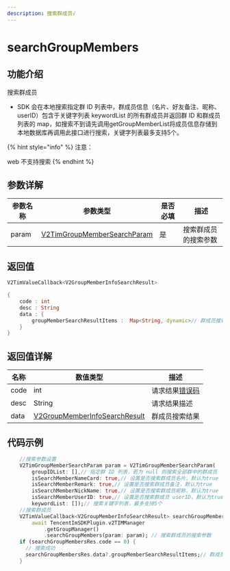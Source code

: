```yaml
---
description: 搜索群成员√
---
```


# searchGroupMembers

## 功能介绍

搜索群成员

* SDK 会在本地搜索指定群 ID 列表中，群成员信息（名片、好友备注、昵称、userID）包含于关键字列表 keywordList 的所有群成员并返回群 ID 和群成员列表的 map，如搜索不到请先调用getGroupMemberList将成员信息存储到本地数据库再调用此接口进行搜索，关键字列表最多支持5个。

{% hint style="info" %}
注意：

web 不支持搜索
{% endhint %}

## 参数详解

| 参数名称  | 参数类型                                                                                 | 是否必填 | 描述         |
| ----- | ------------------------------------------------------------------------------------ | ---- | ---------- |
| param | [V2TimGroupMemberSearchParam](../guan-jian-lei/group/v2timgroupmembersearchparam.md) | 是    | 搜索群成员的搜索参数 |

## 返回值

```dart
V2TimValueCallback<V2GroupMemberInfoSearchResult>

{
    code : int
    desc : String
    data : {
        groupMemberSearchResultItems :  Map<String, dynamic>// 群成员搜索结果
    }
}
```

## 返回值详解

| 名称   | 数值类型                                                                                     | 描述                                                             |
| ---- | ---------------------------------------------------------------------------------------- | -------------------------------------------------------------- |
| code | int                                                                                      | 请求结果[错误码](https://cloud.tencent.com/document/product/269/1671) |
| desc | String                                                                                   | 请求结果描述                                                         |
| data | [V2GroupMemberInfoSearchResult](../guan-jian-lei/group/v2groupmemberinfosearchresult.md) | 群成员搜索结果                                                        |

## 代码示例

```dart
    //搜索参数设置
    V2TimGroupMemberSearchParam param = V2TimGroupMemberSearchParam(
        groupIDList: [],// 指定群 ID 列表，若为 null 则搜索全部群中的群成员
        isSearchMemberNameCard: true,// 设置是否搜索群成员名片，默认为true
        isSearchMemberRemark: true,// 设置是否搜索群成员备注，默认为true
        isSearchMemberNickName: true,// 设置是否搜索群成员昵称，默认为true
        isSearchMemberUserID: true,// 设置是否搜索群成员 userID，默认为true
        keywordList: []);// 搜索关键字列表，最多支持5个
    //搜索群成员
    V2TimValueCallback<V2GroupMemberInfoSearchResult> searchGroupMembersRes =
        await TencentImSDKPlugin.v2TIMManager
            .getGroupManager()
            .searchGroupMembers(param: param); // 搜索群成员的搜索参数
    if (searchGroupMembersRes.code == 0) {
      // 搜索成功
      searchGroupMembersRes.data?.groupMemberSearchResultItems;// 群成员搜索结果
    }
```
